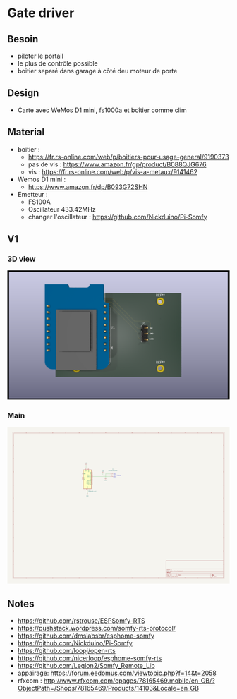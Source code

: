 # Gate driver

## Besoin

- piloter le portail
- le plus de contrôle possible
- boitier separé dans garage à côté deu moteur de porte

## Design

- Carte avec WeMos D1 mini, fs1000a et boîtier comme clim

## Material

- boitier :
  - https://fr.rs-online.com/web/p/boitiers-pour-usage-general/9190373
  - pas de vis : https://www.amazon.fr/gp/product/B088QJG676
  - vis : https://fr.rs-online.com/web/p/vis-a-metaux/9141462
- Wemos D1 mini :
  - https://www.amazon.fr/dp/B093G72SHN
- Emetteur :
  - FS100A
  - Oscillateur 433.42MHz
  - changer l'oscillateur : https://github.com/Nickduino/Pi-Somfy
  

## V1

### 3D view

![](v1/3dview.png)

### Main

![](v1/schematic.png)

## Notes

- https://github.com/rstrouse/ESPSomfy-RTS
- https://pushstack.wordpress.com/somfy-rts-protocol/
- https://github.com/dmslabsbr/esphome-somfy
- https://github.com/Nickduino/Pi-Somfy
- https://github.com/loopj/open-rts
- https://github.com/nicerloop/esphome-somfy-rts
- https://github.com/Legion2/Somfy_Remote_Lib
- appairage: https://forum.eedomus.com/viewtopic.php?f=14&t=2058
- rfxcom : http://www.rfxcom.com/epages/78165469.mobile/en_GB/?ObjectPath=/Shops/78165469/Products/14103&Locale=en_GB
